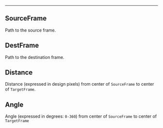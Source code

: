 ___

## SourceFrame

Path to the source frame.

## DestFrame

Path to the destination frame.

## Distance

Distance (expressed in design pixels) from center of `SourceFrame` to center of `TargetFrame`.

## Angle

Angle (expressed in degrees: `0-360`) from center of `SourceFrame` to center of `TargetFrame`

